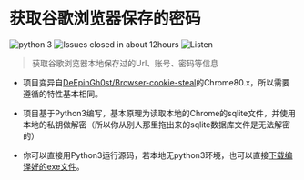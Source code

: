 # 获取谷歌浏览器保存的密码
![python 3](https://img.shields.io/badge/Python-3.7-brightgreen.svg)
![Issues closed in about 12hours](https://img.shields.io/badge/Issues%20closed%20in-about%2012hours-brightgreen)
![Listen](https://camo.githubusercontent.com/d82e6ec0070fc8bc370c5d0881395f1c9c0483ce/68747470733a2f2f696d672e736869656c64732e696f2f6769746875622f6c6963656e73652f6875692d7a2f466f726769766544422e737667)
> 获取谷歌浏览器本地保存过的Url、账号、密码等信息
  
  
* 项目变异自[DeEpinGh0st/Browser-cookie-steal](https://github.com/DeEpinGh0st/Browser-cookie-steal)的Chrome80.x，所以需要遵循的特性基本相同。

* 项目基于Python3编写，基本原理为读取本地的Chrome的sqlite文件，并使用本地的私钥做解密（所以你从别人那里拖出来的sqlite数据库文件是无法解密的）

* 你可以直接用Python3运行源码，若本地无python3环境，也可以直接[下载编译好的exe文件](https://github.com/lsc183754539/GetChromeSavedPassword/releases/tag/0.9)。
